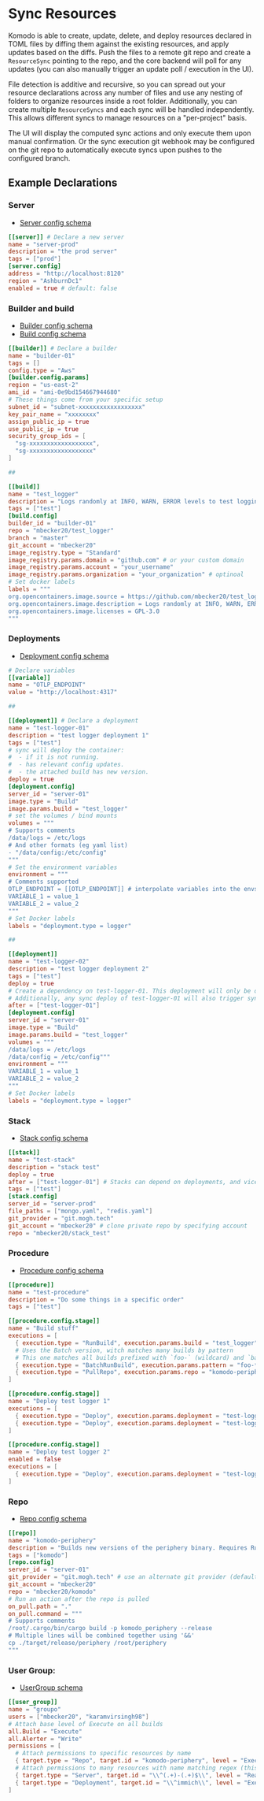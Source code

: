 # Sync Resources

Komodo is able to create, update, delete, and deploy resources declared in TOML files by diffing them against the existing resources, 
and apply updates based on the diffs. Push the files to a remote git repo and create a `ResourceSync` pointing to the repo,
and the core backend will poll for any updates (you can also manually trigger an update poll / execution in the UI).

File detection is additive and recursive, so you can spread out your resource declarations across any number of files
and use any nesting of folders to organize resources inside a root folder. Additionally, you can create multiple `ResourceSyncs`
and each sync will be handled independently. This allows different syncs to manage resources on a "per-project" basis.

The UI will display the computed sync actions and only execute them upon manual confirmation.
Or the sync execution git webhook may be configured on the git repo to
automatically execute syncs upon pushes to the configured branch.

## Example Declarations

### Server

- [Server config schema](https://docs.rs/komodo_client/latest/komodo_client/entities/server/struct.ServerConfig.html)

```toml
[[server]] # Declare a new server
name = "server-prod"
description = "the prod server"
tags = ["prod"]
[server.config]
address = "http://localhost:8120"
region = "AshburnDc1"
enabled = true # default: false
```

### Builder and build

- [Builder config schema](https://docs.rs/komodo_client/latest/komodo_client/entities/builder/enum.BuilderConfig.html)
- [Build config schema](https://docs.rs/komodo_client/latest/komodo_client/entities/build/struct.BuildConfig.html)

```toml
[[builder]] # Declare a builder
name = "builder-01"
tags = []
config.type = "Aws"
[builder.config.params]
region = "us-east-2"
ami_id = "ami-0e9bd154667944680"
# These things come from your specific setup
subnet_id = "subnet-xxxxxxxxxxxxxxxxxx"
key_pair_name = "xxxxxxxx"
assign_public_ip = true
use_public_ip = true
security_group_ids = [
  "sg-xxxxxxxxxxxxxxxxxx",
  "sg-xxxxxxxxxxxxxxxxxx"
]

##

[[build]]
name = "test_logger"
description = "Logs randomly at INFO, WARN, ERROR levels to test logging setups"
tags = ["test"]
[build.config]
builder_id = "builder-01"
repo = "mbecker20/test_logger"
branch = "master"
git_account = "mbecker20"
image_registry.type = "Standard"
image_registry.params.domain = "github.com" # or your custom domain
image_registry.params.account = "your_username"
image_registry.params.organization = "your_organization" # optinoal
# Set docker labels
labels = """
org.opencontainers.image.source = https://github.com/mbecker20/test_logger
org.opencontainers.image.description = Logs randomly at INFO, WARN, ERROR levels to test logging setups
org.opencontainers.image.licenses = GPL-3.0
"""
```

### Deployments

- [Deployment config schema](https://docs.rs/komodo_client/latest/komodo_client/entities/deployment/struct.DeploymentConfig.html)

```toml
# Declare variables
[[variable]]
name = "OTLP_ENDPOINT"
value = "http://localhost:4317"

##

[[deployment]] # Declare a deployment
name = "test-logger-01"
description = "test logger deployment 1"
tags = ["test"]
# sync will deploy the container: 
#  - if it is not running.
#  - has relevant config updates.
#  - the attached build has new version.
deploy = true
[deployment.config]
server_id = "server-01"
image.type = "Build"
image.params.build = "test_logger"
# set the volumes / bind mounts
volumes = """
# Supports comments
/data/logs = /etc/logs
# And other formats (eg yaml list)
- "/data/config:/etc/config"
"""
# Set the environment variables
environment = """
# Comments supported
OTLP_ENDPOINT = [[OTLP_ENDPOINT]] # interpolate variables into the envs.
VARIABLE_1 = value_1
VARIABLE_2 = value_2
"""
# Set Docker labels
labels = "deployment.type = logger"

##

[[deployment]]
name = "test-logger-02"
description = "test logger deployment 2"
tags = ["test"]
deploy = true
# Create a dependency on test-logger-01. This deployment will only be deployed after test-logger-01 is deployed.
# Additionally, any sync deploy of test-logger-01 will also trigger sync deploy of this deployment.
after = ["test-logger-01"]
[deployment.config]
server_id = "server-01"
image.type = "Build"
image.params.build = "test_logger"
volumes = """
/data/logs = /etc/logs
/data/config = /etc/config"""
environment = """
VARIABLE_1 = value_1
VARIABLE_2 = value_2
"""
# Set Docker labels
labels = "deployment.type = logger"
```

### Stack

- [Stack config schema](https://docs.rs/komodo_client/latest/komodo_client/entities/stack/struct.StackConfig.html)

```toml
[[stack]]
name = "test-stack"
description = "stack test"
deploy = true
after = ["test-logger-01"] # Stacks can depend on deployments, and vice versa.
tags = ["test"]
[stack.config]
server_id = "server-prod"
file_paths = ["mongo.yaml", "redis.yaml"]
git_provider = "git.mogh.tech"
git_account = "mbecker20" # clone private repo by specifying account
repo = "mbecker20/stack_test"
```

### Procedure

- [Procedure config schema](https://docs.rs/komodo_client/latest/komodo_client/entities/procedure/struct.ProcedureConfig.html)

```toml
[[procedure]]
name = "test-procedure"
description = "Do some things in a specific order"
tags = ["test"]

[[procedure.config.stage]]
name = "Build stuff"
executions = [
  { execution.type = "RunBuild", execution.params.build = "test_logger" },
  # Uses the Batch version, witch matches many builds by pattern
  # This one matches all builds prefixed with `foo-` (wildcard) and `bar-` (regex).
  { execution.type = "BatchRunBuild", execution.params.pattern = "foo-* , \\^bar-.*$\\" },
  { execution.type = "PullRepo", execution.params.repo = "komodo-periphery" },
]

[[procedure.config.stage]]
name = "Deploy test logger 1"
executions = [
  { execution.type = "Deploy", execution.params.deployment = "test-logger-01" },
  { execution.type = "Deploy", execution.params.deployment = "test-logger-03", enabled = false },
]

[[procedure.config.stage]]
name = "Deploy test logger 2"
enabled = false
executions = [
  { execution.type = "Deploy", execution.params.deployment = "test-logger-02" }
]
```

### Repo

- [Repo config schema](https://docs.rs/komodo_client/latest/komodo_client/entities/repo/struct.RepoConfig.html)

```toml
[[repo]]
name = "komodo-periphery"
description = "Builds new versions of the periphery binary. Requires Rust installed on the host."
tags = ["komodo"]
[repo.config]
server_id = "server-01"
git_provider = "git.mogh.tech" # use an alternate git provider (default is github.com)
git_account = "mbecker20"
repo = "mbecker20/komodo"
# Run an action after the repo is pulled
on_pull.path = "."
on_pull.command = """
# Supports comments
/root/.cargo/bin/cargo build -p komodo_periphery --release
# Multiple lines will be combined together using '&&'
cp ./target/release/periphery /root/periphery
"""
```

### User Group:

- [UserGroup schema](https://docs.rs/komodo_client/latest/komodo_client/entities/toml/struct.UserGroupToml.html)

```toml
[[user_group]]
name = "groupo"
users = ["mbecker20", "karamvirsingh98"]
# Attach base level of Execute on all builds
all.Build = "Execute"
all.Alerter = "Write"
permissions = [
  # Attach permissions to specific resources by name
  { target.type = "Repo", target.id = "komodo-periphery", level = "Execute" },
  # Attach permissions to many resources with name matching regex (this uses '^(.+)-(.+)$' as regex expression)
  { target.type = "Server", target.id = "\\^(.+)-(.+)$\\", level = "Read" },
  { target.type = "Deployment", target.id = "\\^immich\\", level = "Execute" },
]
```